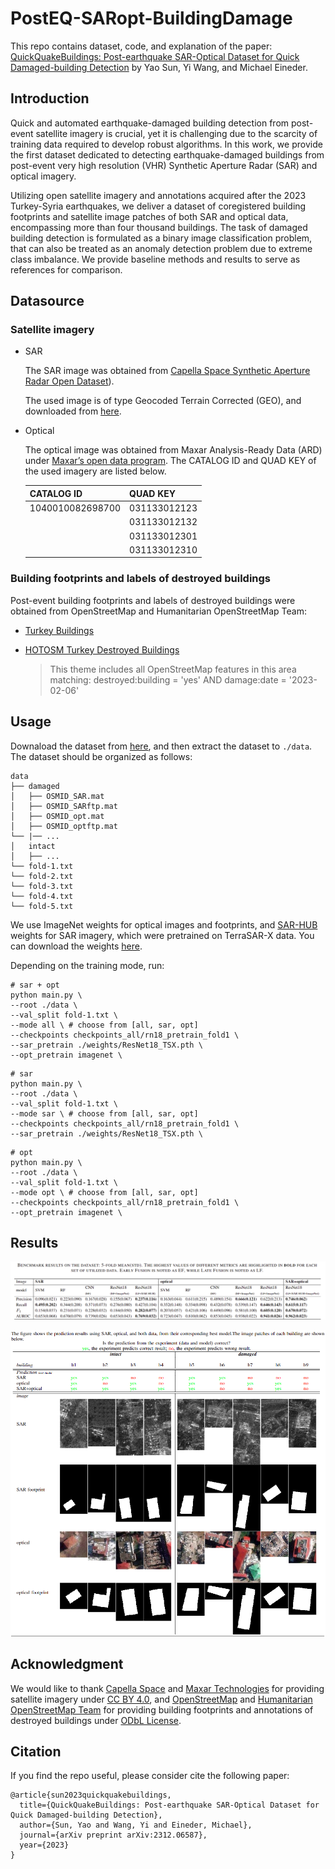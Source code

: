 # PostEQ-SARopt-BuildingDamage

This repo contains dataset, code, and explanation of the paper: [QuickQuakeBuildings: Post-earthquake SAR-Optical Dataset for Quick Damaged-building Detection](https://arxiv.org/abs/2312.06587) by Yao Sun, Yi Wang, and Michael Eineder. 

## Introduction

Quick and automated earthquake-damaged building detection from post-event satellite imagery is crucial, yet it is challenging due to the scarcity of training data required to develop robust algorithms. In this work, we provide the first dataset dedicated to detecting earthquake-damaged buildings from post-event very high resolution (VHR) Synthetic Aperture Radar (SAR) and optical imagery. 

Utilizing open satellite imagery and annotations acquired after the 2023 Turkey-Syria earthquakes, we deliver a dataset of coregistered building footprints and satellite image patches of both SAR and optical data, encompassing more than four thousand buildings. The task of damaged building detection is formulated as a binary image classification problem, that can also be treated as an anomaly detection problem due to extreme class imbalance. We provide baseline methods and results to serve as references for comparison. 

## Datasource

### Satellite imagery

- SAR

	The SAR image was obtained from [Capella Space Synthetic Aperture Radar Open Dataset](https://www.capellaspace.com/gallery/)). 

	The used image is of type Geocoded Terrain Corrected (GEO), and downloaded from [here](https://radiantearth.github.io/stac-browser/#/external/capella-open-data.s3.us-west-2.amazonaws.com/stac/capella-open-data-by-datetime/capella-open-data-2023/capella-open-data-2023-02/capella-open-data-2023-02-09/CAPELLA_C08_SP_GEO_HH_20230209073421_20230209073446/CAPELLA_C08_SP_GEO_HH_20230209073421_20230209073446.json).

- Optical

	The optical image was obtained from Maxar Analysis-Ready Data (ARD) under [Maxar’s open data program](https://www.maxar.com/open-data/turkey-earthquake-2023). The CATALOG ID and QUAD KEY of the used imagery are listed below.

	| CATALOG ID      | QUAD KEY       |
	|-----------------|----------------|
	|1040010082698700 | 031133012123   |
	|                 | 031133012132   |
	|                 | 031133012301   |
	|                 | 031133012310   |


### Building footprints and labels of destroyed buildings

Post-event building footprints and labels of destroyed buildings were obtained from OpenStreetMap and Humanitarian OpenStreetMap Team:

- [Turkey Buildings](https://data.humdata.org/dataset/hotosm_tur_buildings)

- [HOTOSM Turkey Destroyed Buildings](https://data.humdata.org/dataset/hotosm_tur_destroyed_buildings)

	> This theme includes all OpenStreetMap features in this area matching: destroyed:building = 'yes' AND damage:date = '2023-02-06'

## Usage

Downaload the dataset from [here](https://terabox.com/s/1LFynV38hkF2-xEAJwPGM8w), and then extract the dataset to `./data`. The dataset should be organized as follows:
```
data
├── damaged
│   ├── OSMID_SAR.mat
│   ├── OSMID_SARftp.mat
│   ├── OSMID_opt.mat
│   ├── OSMID_optftp.mat
└── |── ...
│   intact
│   ├── ...
└── fold-1.txt
└── fold-2.txt
└── fold-3.txt
└── fold-4.txt
└── fold-5.txt
```

We use ImageNet weights for optical images and footprints, and [SAR-HUB](https://github.com/XAI4SAR/SAR-HUB) weights for SAR imagery, which were pretrained on TerraSAR-X data. You can download the weights [here](https://drive.google.com/file/d/1JgCQIXMFYbTBhGbXCb1nXlLC62Ahv9qW/view?usp=drive_link).

Depending on the training mode, run:

```
# sar + opt
python main.py \
--root ./data \
--val_split fold-1.txt \
--mode all \ # choose from [all, sar, opt]
--checkpoints checkpoints_all/rn18_pretrain_fold1 \
--sar_pretrain ./weights/ResNet18_TSX.pth \
--opt_pretrain imagenet \
```

```
# sar
python main.py \
--root ./data \
--val_split fold-1.txt \
--mode sar \ # choose from [all, sar, opt]
--checkpoints checkpoints_all/rn18_pretrain_fold1 \
--sar_pretrain ./weights/ResNet18_TSX.pth \
```

```
# opt
python main.py \
--root ./data \
--val_split fold-1.txt \
--mode opt \ # choose from [all, sar, opt]
--checkpoints checkpoints_all/rn18_pretrain_fold1 \
--opt_pretrain imagenet \
```

## Results 

![Benchmark results on the dataset.](/images/table1.png)

![Examples of prediction results using SAR, optical, and both data, from their corresponding best model.](/images/visualization.png)

## Acknowledgment

We would like to thank [Capella Space](https://www.capellaspace.com/) and [Maxar Technologies](https://www.maxar.com/) for providing satellite imagery under [CC BY 4.0](https://creativecommons.org/licenses/by/4.0/legalcode), and [OpenStreetMap](https://www.openstreetmap.org) and [Humanitarian OpenStreetMap Team](https://www.hotosm.org/) for providing building footprints and annotations of destroyed buildings under [ODbL License](https://opendatacommons.org/licenses/odbl/1.0/). 


## Citation

If you find the repo useful, please consider cite the following paper:
```
@article{sun2023quickquakebuildings,
  title={QuickQuakeBuildings: Post-earthquake SAR-Optical Dataset for Quick Damaged-building Detection},
  author={Sun, Yao and Wang, Yi and Eineder, Michael},
  journal={arXiv preprint arXiv:2312.06587},
  year={2023}
}
```
